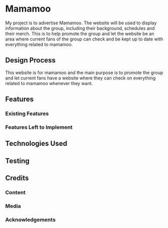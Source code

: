 # Mamamoo
My project is to advertise Mamamoo. The website will be used to display information about the group, including their background, schedules and their merch. This is to help promote the group and let the website be an area where current fans of the group can check and be kept up to date with everything related to mamamoo.

## Design Process
This website is for mamamoo and the main purpose is to promote the group and let current fans have a website where they can check on everything related to mamamoo whenever they want. 

## Features

 
### Existing Features


### Features Left to Implement

## Technologies Used

## Testing

## Credits

### Content

### Media

### Acknowledgements
